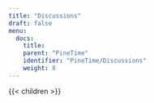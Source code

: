```yaml
---
title: "Discussions"
draft: false
menu:
  docs:
    title:
    parent: "PineTime"
    identifier: "PineTime/Discussions"
    weight: 8
---
```


{{< children >}}
